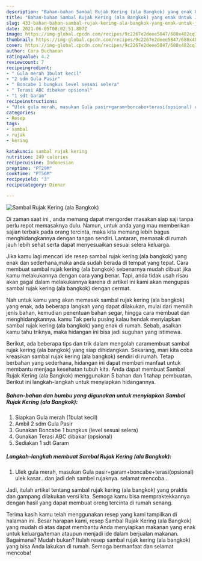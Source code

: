 ```yaml
---
description: "Bahan-bahan Sambal Rujak Kering (ala Bangkok) yang enak Untuk Jualan"
title: "Bahan-bahan Sambal Rujak Kering (ala Bangkok) yang enak Untuk Jualan"
slug: 433-bahan-bahan-sambal-rujak-kering-ala-bangkok-yang-enak-untuk-jualan
date: 2021-06-05T08:02:51.807Z
image: https://img-global.cpcdn.com/recipes/9c2267e2deee5847/680x482cq70/sambal-rujak-kering-ala-bangkok-foto-resep-utama.jpg
thumbnail: https://img-global.cpcdn.com/recipes/9c2267e2deee5847/680x482cq70/sambal-rujak-kering-ala-bangkok-foto-resep-utama.jpg
cover: https://img-global.cpcdn.com/recipes/9c2267e2deee5847/680x482cq70/sambal-rujak-kering-ala-bangkok-foto-resep-utama.jpg
author: Cora Buchanan
ratingvalue: 4.2
reviewcount: 7
recipeingredient:
- " Gula merah 1bulat kecil"
- "2 sdm Gula Pasir"
- " Boncabe 1 bungkus level sesuai selera"
- " Terasi ABC dibakar opsional"
- "1 sdt Garam"
recipeinstructions:
- "Ulek gula merah, masukan Gula pasir+garam+boncabe+terasi(opsional) ulek kasar...dan jadi deh sambel rujaknya. selamat mencoba..."
categories:
- Resep
tags:
- sambal
- rujak
- kering

katakunci: sambal rujak kering 
nutrition: 249 calories
recipecuisine: Indonesian
preptime: "PT29M"
cooktime: "PT56M"
recipeyield: "3"
recipecategory: Dinner

---
```



![Sambal Rujak Kering (ala Bangkok)](https://img-global.cpcdn.com/recipes/9c2267e2deee5847/680x482cq70/sambal-rujak-kering-ala-bangkok-foto-resep-utama.jpg)

Di zaman  saat ini , anda memang dapat mengorder masakan siap saji tanpa perlu repot memasaknya dulu. Namun, untuk anda yang mau memberikan sajian terbaik pada orang tercinta, maka kita memang lebih bagus menghidangkannya dengan tangan sendiri. Lantaran, memasak di rumah jauh lebih sehat serta dapat menyesuaikan sesuai selera keluarga.

Jika kamu lagi mencari ide resep sambal rujak kering (ala bangkok) yang enak dan sederhana,maka anda sudah berada di tempat yang tepat. Cara membuat sambal rujak kering (ala bangkok)  sebenarnya mudah dibuat jika kamu melakukannya dengan cara yang benar. Tapi, anda tidak usah risau akan gagal dalam melakukannya 
karena di artikel ini kami akan mengupas sambal rujak kering (ala bangkok) dengan cermat.  



Nah untuk kamu yang akan memasak sambal rujak kering (ala bangkok) yang enak, ada beberapa langkah yang dapat dilakukan, mulai dari memilih jenis bahan, kemudian penentuan bahan segar, hingga cara membuat dan menghidangkannya. kamu Tak perlu pusing kalau hendak menyiapkan sambal rujak kering (ala bangkok) yang enak di rumah. Sebab, asalkan kamu  tahu triknya, maka hidangan ini bisa jadi suguhan yang istimewa.

Berikut, ada beberapa tips dan trik dalam mengolah caramembuat sambal rujak kering (ala bangkok) yang siap dihidangkan. Sekarang, mari kita coba kreasikan sambal rujak kering (ala bangkok) sendiri di rumah. Tetap berbahan yang sederhana, hidangan ini dapat memberi manfaat untuk membantu menjaga kesehatan tubuh kita. Anda dapat membuat Sambal Rujak Kering (ala Bangkok) menggunakan 5 bahan dan 1 tahap pembuatan. Berikut ini langkah-langkah untuk menyiapkan hidangannya.

<!--inarticleads1-->

##### Bahan-bahan dan bumbu yang digunakan untuk menyiapkan Sambal Rujak Kering (ala Bangkok):

1. Siapkan  Gula merah (1bulat kecil)
1. Ambil 2 sdm Gula Pasir
1. Gunakan  Boncabe 1 bungkus (level sesuai selera)
1. Gunakan  Terasi ABC dibakar (opsional)
1. Sediakan 1 sdt Garam




<!--inarticleads2-->

##### Langkah-langkah membuat Sambal Rujak Kering (ala Bangkok):

1. Ulek gula merah, masukan Gula pasir+garam+boncabe+terasi(opsional) ulek kasar...dan jadi deh sambel rujaknya. selamat mencoba...




Jadi, itulah artikel tentang  sambal rujak kering (ala bangkok)  yang praktis dan gampang dilakukan versi kita. Semoga kamu bisa mempraktekkannya dengan hasil yang dapat membuat oreng tercinta di rumah senang. 

Terima kasih kamu telah menggunakan resep yang kami tampilkan di halaman ini. Besar harapan kami, resep  Sambal Rujak Kering (ala Bangkok) yang mudah di atas dapat membantu Anda menyiapkan makanan yang enak untuk keluarga/teman ataupun menjadi ide dalam berjualan makanan. Bagaimana? Mudah bukan? Itulah resep sambal rujak kering (ala bangkok) yang bisa Anda lakukan di rumah. Semoga bermanfaat dan selamat mencoba!

